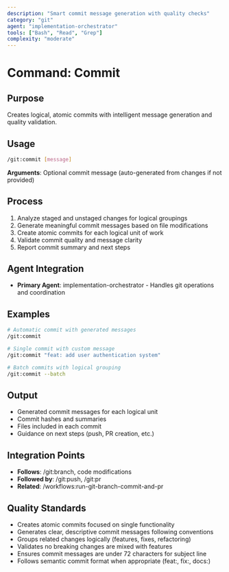 ```yaml
---
description: "Smart commit message generation with quality checks"
category: "git"
agent: "implementation-orchestrator"
tools: ["Bash", "Read", "Grep"]
complexity: "moderate"
---
```


# Command: Commit

## Purpose

Creates logical, atomic commits with intelligent message generation and quality validation.

## Usage

```bash
/git:commit [message]
```

**Arguments**: Optional commit message (auto-generated from changes if not provided)

## Process

1. Analyze staged and unstaged changes for logical groupings
2. Generate meaningful commit messages based on file modifications
3. Create atomic commits for each logical unit of work
4. Validate commit quality and message clarity
5. Report commit summary and next steps

## Agent Integration

- **Primary Agent**: implementation-orchestrator - Handles git operations and coordination

## Examples

```bash
# Automatic commit with generated messages
/git:commit

# Single commit with custom message
/git:commit "feat: add user authentication system"

# Batch commits with logical grouping
/git:commit --batch
```

## Output

- Generated commit messages for each logical unit
- Commit hashes and summaries
- Files included in each commit
- Guidance on next steps (push, PR creation, etc.)

## Integration Points

- **Follows**: /git:branch, code modifications
- **Followed by**: /git:push, /git:pr
- **Related**: /workflows:run-git-branch-commit-and-pr

## Quality Standards

- Creates atomic commits focused on single functionality
- Generates clear, descriptive commit messages following conventions
- Groups related changes logically (features, fixes, refactoring)
- Validates no breaking changes are mixed with features
- Ensures commit messages are under 72 characters for subject line
- Follows semantic commit format when appropriate (feat:, fix:, docs:)